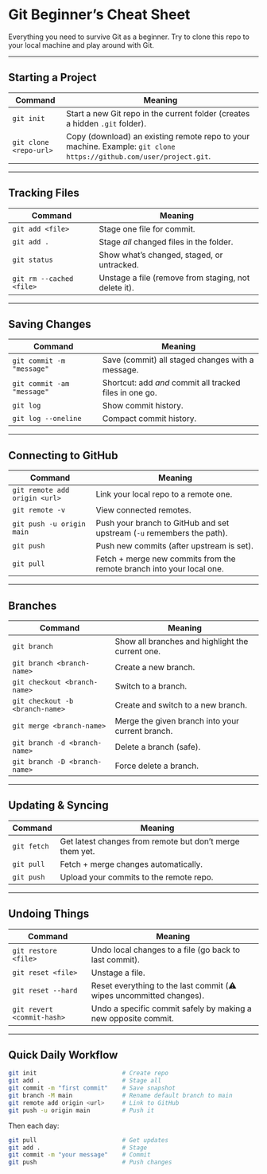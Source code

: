 <!-- COMPILED BY @THEAM01 -->
# Git Beginner’s Cheat Sheet

Everything you need to survive Git as a beginner.
Try to clone this repo to your local machine and play around with Git.

---

## Starting a Project
| Command | Meaning |
|----------|----------|
| `git init` | Start a new Git repo in the current folder (creates a hidden `.git` folder). |
| `git clone <repo-url>` | Copy (download) an existing remote repo to your machine. Example: `git clone https://github.com/user/project.git`. |

---

## Tracking Files
| Command | Meaning |
|----------|----------|
| `git add <file>` | Stage one file for commit. |
| `git add .` | Stage *all* changed files in the folder. |
| `git status` | Show what’s changed, staged, or untracked. |
| `git rm --cached <file>` | Unstage a file (remove from staging, not delete it). |

---

## Saving Changes
| Command | Meaning |
|----------|----------|
| `git commit -m "message"` | Save (commit) all staged changes with a message. |
| `git commit -am "message"` | Shortcut: add *and* commit all tracked files in one go. |
| `git log` | Show commit history. |
| `git log --oneline` | Compact commit history. |

---

## Connecting to GitHub
| Command | Meaning |
|----------|----------|
| `git remote add origin <url>` | Link your local repo to a remote one. |
| `git remote -v` | View connected remotes. |
| `git push -u origin main` | Push your branch to GitHub and set upstream (`-u` remembers the path). |
| `git push` | Push new commits (after upstream is set). |
| `git pull` | Fetch + merge new commits from the remote branch into your local one. |

---

## Branches
| Command | Meaning |
|----------|----------|
| `git branch` | Show all branches and highlight the current one. |
| `git branch <branch-name>` | Create a new branch. |
| `git checkout <branch-name>` | Switch to a branch. |
| `git checkout -b <branch-name>` | Create and switch to a new branch. |
| `git merge <branch-name>` | Merge the given branch into your current branch. |
| `git branch -d <branch-name>` | Delete a branch (safe). |
| `git branch -D <branch-name>` | Force delete a branch. |

---

## Updating & Syncing
| Command | Meaning |
|----------|----------|
| `git fetch` | Get latest changes from remote but don’t merge them yet. |
| `git pull` | Fetch + merge changes automatically. |
| `git push` | Upload your commits to the remote repo. |

---

## Undoing Things
| Command | Meaning |
|----------|----------|
| `git restore <file>` | Undo local changes to a file (go back to last commit). |
| `git reset <file>` | Unstage a file. |
| `git reset --hard` | Reset everything to the last commit (⚠️ wipes uncommitted changes). |
| `git revert <commit-hash>` | Undo a specific commit safely by making a new opposite commit. |

---

## Quick Daily Workflow
```bash
git init                        # Create repo
git add .                       # Stage all
git commit -m "first commit"    # Save snapshot
git branch -M main              # Rename default branch to main
git remote add origin <url>     # Link to GitHub
git push -u origin main         # Push it
```

Then each day:
```bash
git pull                        # Get updates
git add .                       # Stage
git commit -m "your message"    # Commit
git push                        # Push changes
```
